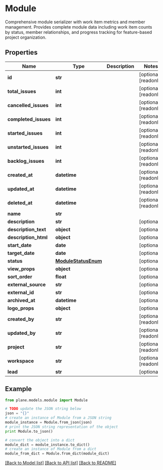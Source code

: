 # Module

Comprehensive module serializer with work item metrics and member management.  Provides complete module data including work item counts by status, member relationships, and progress tracking for feature-based project organization.

## Properties
Name | Type | Description | Notes
------------ | ------------- | ------------- | -------------
**id** | **str** |  | [optional] [readonly] 
**total_issues** | **int** |  | [optional] [readonly] 
**cancelled_issues** | **int** |  | [optional] [readonly] 
**completed_issues** | **int** |  | [optional] [readonly] 
**started_issues** | **int** |  | [optional] [readonly] 
**unstarted_issues** | **int** |  | [optional] [readonly] 
**backlog_issues** | **int** |  | [optional] [readonly] 
**created_at** | **datetime** |  | [optional] [readonly] 
**updated_at** | **datetime** |  | [optional] [readonly] 
**deleted_at** | **datetime** |  | [optional] [readonly] 
**name** | **str** |  | 
**description** | **str** |  | [optional] 
**description_text** | **object** |  | [optional] 
**description_html** | **object** |  | [optional] 
**start_date** | **date** |  | [optional] 
**target_date** | **date** |  | [optional] 
**status** | [**ModuleStatusEnum**](ModuleStatusEnum.md) |  | [optional] 
**view_props** | **object** |  | [optional] 
**sort_order** | **float** |  | [optional] 
**external_source** | **str** |  | [optional] 
**external_id** | **str** |  | [optional] 
**archived_at** | **datetime** |  | [optional] 
**logo_props** | **object** |  | [optional] 
**created_by** | **str** |  | [optional] [readonly] 
**updated_by** | **str** |  | [optional] [readonly] 
**project** | **str** |  | [optional] [readonly] 
**workspace** | **str** |  | [optional] [readonly] 
**lead** | **str** |  | [optional] 

## Example

```python
from plane.models.module import Module

# TODO update the JSON string below
json = "{}"
# create an instance of Module from a JSON string
module_instance = Module.from_json(json)
# print the JSON string representation of the object
print Module.to_json()

# convert the object into a dict
module_dict = module_instance.to_dict()
# create an instance of Module from a dict
module_from_dict = Module.from_dict(module_dict)
```
[[Back to Model list]](../README.md#documentation-for-models) [[Back to API list]](../README.md#documentation-for-api-endpoints) [[Back to README]](../README.md)


